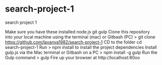 # search-project-1
search project 1


Make sure you have these installed
node.js
git
gulp
Clone this repository into your local machine using the terminal (mac) or Gitbash (PC) > git clone https://github.com/lavanya1982/search-project-1
CD to the folder cd search-project-1
Run > npm install to install the project dependencies
Install gulp.js via the Mac terminal or Gitbash on a PC > npm install -g gulp
Run the Gulp command > gulp
Fire up your browser at http://localhost:80oo
